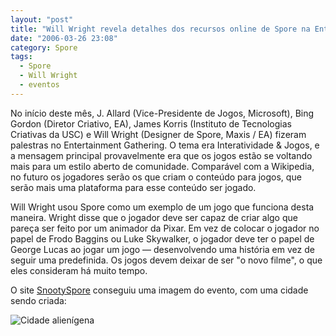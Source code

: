 ```yaml
---
layout: "post"
title: "Will Wright revela detalhes dos recursos online de Spore na Entertainment Gathering"
date: "2006-03-26 23:08"
category: Spore
tags:
  - Spore
  - Will Wright
  - eventos
---
```


No início deste mês, J. Allard (Vice-Presidente de Jogos, Microsoft), Bing Gordon (Diretor Criativo, EA), James Korris (Instituto de Tecnologias Criativas da USC) e Will Wright (Designer de Spore, Maxis / EA) fizeram palestras no Entertainment Gathering. O tema era Interatividade & Jogos, e a mensagem principal provavelmente era que os jogos estão se voltando mais para um estilo aberto de comunidade. Comparável com a Wikipedia, no futuro os jogadores serão os que criam o conteúdo para jogos, que serão mais uma plataforma para esse conteúdo ser jogado.

Will Wright usou Spore como um exemplo de um jogo que funciona desta maneira. Wright disse que o jogador deve ser capaz de criar algo que pareça ser feito por um animador da Pixar. Em vez de colocar o jogador no papel de Frodo Baggins ou Luke Skywalker, o jogador deve ter o papel de George Lucas ao jogar um jogo — desenvolvendo uma história em vez de seguir uma predefinida. Os jogos devem deixar de ser "o novo filme", ​​o que eles consideram há muito tempo.

O site [SnootySpore](http://www.snootyspore.com/) conseguiu uma imagem do evento, com uma cidade sendo criada:

![Cidade alienígena](https://esporobkp.files.wordpress.com/2019/03/20060226-entgathering.jpg)

